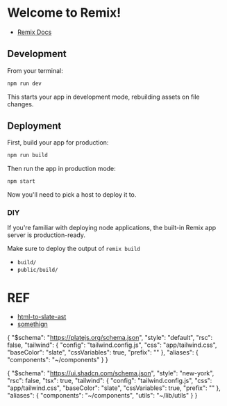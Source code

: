 # Welcome to Remix!

- [Remix Docs](https://remix.run/docs)

## Development

From your terminal:

```sh
npm run dev
```

This starts your app in development mode, rebuilding assets on file changes.

## Deployment

First, build your app for production:

```sh
npm run build
```

Then run the app in production mode:

```sh
npm start
```

Now you'll need to pick a host to deploy it to.

### DIY

If you're familiar with deploying node applications, the built-in Remix app server is production-ready.

Make sure to deploy the output of `remix build`

- `build/`
- `public/build/`

# REF

- [html-to-slate-ast](https://github.com/hygraph/rich-text/tree/main/packages/html-to-slate-ast)
- [somethign](https://github.com/jasonkuhrt/graphql-request/blob/main/examples/request-handle-raw-response.ts)

{
"$schema": "https://platejs.org/schema.json",
"style": "default",
"rsc": false,
"tailwind": {
"config": "tailwind.config.js",
"css": "app/tailwind.css",
"baseColor": "slate",
"cssVariables": true,
"prefix": ""
},
"aliases": {
"components": "~/components"
}
}

{
"$schema": "https://ui.shadcn.com/schema.json",
"style": "new-york",
"rsc": false,
"tsx": true,
"tailwind": {
"config": "tailwind.config.js",
"css": "app/tailwind.css",
"baseColor": "slate",
"cssVariables": true,
"prefix": ""
},
"aliases": {
"components": "~/components",
"utils": "~/lib/utils"
}
}
